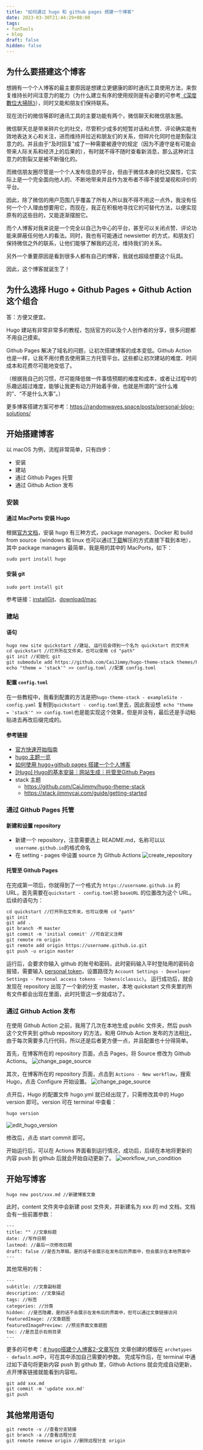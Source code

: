 ```yaml
---
title: "如何通过 hugo 和 github pages 搭建一个博客"
date: 2023-03-30T21:44:29+08:00
tags: 
- funTools
- blog
draft: false
hidden: false
---
```

## 为什么要搭建这个博客
想拥有一个个人博客的最主要原因是想建立更健康的即时通讯工具使用方法，来恢复维持长时间注意力的能力（为什么建立有序的使用规则是有必要的可参考[《深度數位大掃除》](https://book.douban.com/subject/35002673/)），同时又能和朋友们保持联系。

现在流行的微信等即时通讯工具的主要功能有两个，微信聊天和微信朋友圈。

微信聊天总是带来碎片化的社交，尽管积少成多的短暂对话和点赞、评论确实能有效地表达关心和关注，进而维持并拉近和朋友们的关系，但碎片化同时也是割裂注意力的。并且由于“及时回复”成了一种需要被遵守的规定（因为不遵守是有可能会带来人际关系和经济上的后果的），有时就不得不随时查看新消息，那么这种对注意力的割裂又是被不断强化的。

而微信朋友圈尽管是一个个人发布信息的平台，但由于微信本身的社交属性，它实际上是一个完全面向他人的、不断地带来并且作为发布者不得不接受凝视和评价的平台。

因此，除了微信的用户范围几乎覆盖了所有人所以我不得不用这一点外，我没有任何一个个人理由想要用它，而现在，我正在积极地寻找它的可替代方法，以便实现原有的这些目的，又能逐渐摆脱它。

而个人博客对我来说是一个完全以自己为中心的平台，甚至可以关闭点赞、评论功能来屏蔽任何他人的看法。同时，我也有可能通过 newsletter 的方式，和朋友们保持微信之外的联系，让他们能够了解我的近况，维持我们的关系。

另外一个重要原因是看到很多人都有自己的博客，我就也超级想要这个玩具。

因此，这个博客就诞生了！

## 为什么选择 Hugo + Github Pages + Github Action 这个组合
答：方便又便宜。

Hugo 建站有非常非常多的教程，包括官方的以及个人创作者的分享，很多问题都不用自己摸索。

Github Pages 解决了域名的问题，让初次搭建博客的成本变低。Github Action 也是一样，让我不用付费去使用第三方托管平台。这些都让初次建站的难度、时间成本和花费尽可能地变低了。

（根据我自己的习惯，尽可能降低做一件事情预期的难度和成本，或者让过程中的乐趣远超过难度，能够让我更有动力开始着手做，也就是所谓的“没什么难的”、“不是什么大事”。）

更多博客搭建方案可参考：https://randomwaves.space/posts/personal-blog-solutions/
## 开始搭建博客
以 macOS 为例，流程非常简单，只有四步：
- 安装
- 建站
- 通过 Github Pages 托管
- 通过 Github Action 发布
### 安装
#### 通过 MacPorts 安装 Hugo
根据[官方文档](https://gohugo.io/installation/macos/)，安装 hugo 有三种方式，package managers、Docker 和 build from source（windows 和 linux 也可以通过[下载](https://github.com/gohugoio/hugo/releases/latest)解压的方式直接下载到本地），其中 package managers 最简单，我是用的其中的 MacPorts，如下：
``` markdown
sudo port install hugo
```
#### 安装 git

``` markdown
sudo port install git
```
参考链接：[installGit](https://git-scm.com/book/en/v2/Getting-Started-Installing-Git)、[download/mac](https://git-scm.com/download/mac)
### 建站

#### 语句
``` markdown
hugo new site quickstart //建站, 运行后会得到一个名为 quickstart 的文件夹
cd quickstart //打开所在文件夹，也可以使用 cd "path"
git init //初始化 git
git submodule add https://github.com/CaiJimmy/hugo-theme-stack themes/hugo-theme-stack //拷贝主题
echo "theme = 'stack'" >> config.toml //配置 config.toml
```
#### 配置 ```config.toml```
在一些教程中，我看到配置的方法是把``` hugo-theme-stack - exampleSite - config.yaml ``` 复制到``` quickstart - config.toml ```里去，因此我设想``` echo "theme = 'stack'" >> config.toml```也是能实现这个效果，但是并没有，最后还是手动粘贴进去再改后缀完成的。
#### 参考链接
- [官方快速开始指南](https://gohugo.io/getting-started/quick-start/)
- [hugo 主题一览](https://themes.gohugo.io)
- [如何使用 hugo+github pages 搭建一个个人博客](https://ednovas.xyz/2021/07/20/hugo/#注意问题)
- [[Hugo] Hugo的基本安装｜网站生成｜托管至Github Pages](https://zhuanlan.zhihu.com/p/350977057)
- stack 主题
	- https://github.com/CaiJimmy/hugo-theme-stack
	- https://stack.jimmycai.com/guide/getting-started
### 通过 Github Pages 托管
#### 新建和设置 repository
- 新建一个 repository，注意需要选上 README.md，名称可以以```username.github.io```的格式命名
- 在 setting - pages 中设置 source 为 GIthub Actions
![create_repository](/content/post/how_to_have_a_blog_with_hugo_and_github_pages/img/create_repository.png)
#### 托管至 Github Pages
在完成第一项后，你就得到了一个格式为 ```https://username.github.io``` 的 URL，首先需要在``` quickstart - config.toml ```把 ```baseURL``` 的位置改为这个 URL。后续的语句为：
``` markdown 
cd quickstart //打开所在文件夹，也可以使用 cd "path"
git init
git add .
git branch -M master
git commit -m 'initial commit' //可自定义注释
git remote rm origin
git remote add origin https://username.github.io.git
git push -u origin master
```
运行后，会要求你输入 github 的账号和密码，此时密码输入平时登陆用的密码会报错，需要输入 [personal token](https://docs.github.com/en/authentication/keeping-your-account-and-data-secure/creating-a-personal-access-token)，设置路径为 ```Account Settings - Developer Settings - Personal access tokens - Tokens(classic)```。
运行成功后，就会发现在 repository 出现了一个新的分支 master，本地 quickstart 文件夹里的所有文件都会出现在里面，此时托管这一步就成功了。
### 通过 Github Action 发布
在使用 Github Action 之前，我用了几次在本地生成 public 文件夹，然后 push 这个文件夹到 github repository 的方法，和用 GIthub Action 发布的方法相比，由于每次需要多几行代码，所以还是后者更方便一点，并且配置也十分得简单。

首先，在博客所在的 repository 页面，点击 Pages，将 Source 修改为 Github Actions。
![change_page_source](/content/post/how_to_have_a_blog_with_hugo_and_github_pages/img/change_page_source.png)

其次，在博客所在的 repository 页面，点击到 ```Actions - New workflow```，搜索 Hugo，点击 Configure 开始设置。
![change_page_source](/content/post/how_to_have_a_blog_with_hugo_and_github_pages/img/choose_hugo_workflow.png)

点开后，Hugo 的配置文件 hugo.yml 就已经出现了，只需修改其中的 Hugo version 即可。version 可在 terminal 中查看：
``` markdown
hugo version
```
![edit_hugo_version](/content/post/how_to_have_a_blog_with_hugo_and_github_pages/img/edit_hugo_version.png)

修改后，点击 start commit 即可。

开始运行后，可以在 Actions 界面看到运行情况，成功后，后续在本地将更新的内容 push 到 github 后就会开始自动更新了。
![workflow_run_condition](/content/post/how_to_have_a_blog_with_hugo_and_github_pages/img/workflow_run_condition.png)
## 开始写博客
```
hugo new post/xxx.md //新建博客文章
```  
此时，content 文件夹中会新建 post 文件夹，并新建名为 xxx 的 md 文档，文档会有一些前置参数：
```
---
title: "" //文章标题
date: //写作日期
lastmod: //最后一次修改日期
draft: false //是否为草稿，是的话不会展示在发布后的界面中，但会展示在本地界面中
---
```
其他常用的有：
```
---
subtitle: //文章副标题
description: //文章描述
tags: //标签
categories: //分类
hidden: //是否隐藏，是的话不会展示在发布后的界面中，但可以通过文章链接访问
featuredImage: //文章题图
featuredImagePreview: //预览界面文章题图
toc: //是否显示右侧目录
---
```
更多的可参考：[# hugo搭建个人博客2-文章写作](https://shuzang.github.io/2019/hugo-blog-article-write/)
文章创建的模版在 ```archetypes - default.md```中，可在其中添加自己需要的参数。
完成写作后，在 terminal 中通过如下语句将更新内容 push 到 github 里，Github Actions 就会完成自动更新，点开博客链接就能看到内容啦。
``` markdown
git add xxx.md
git commit -m 'update xxx.md'
git push
```
## 其他常用语句
```markdown
git remote -v //查看分支链接
git branch -a //查看远程分支
git remote remove origin //删除远程分支 origin
```
